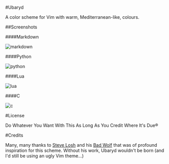 #Ubaryd

A color scheme for Vim with warm, Mediterranean-like, colours. 

##Screenshots

####Markdown

![markdown](https://f.cloud.github.com/assets/120833/793983/78287ec8-ec5b-11e2-8b54-1d6a9a566b20.png)

####Python

![python](https://f.cloud.github.com/assets/120833/793984/7826d4c4-ec5b-11e2-86f2-e44f60ca4b82.png)

####Lua

![lua](https://f.cloud.github.com/assets/120833/793982/780bef6a-ec5b-11e2-9789-266b77dd05f6.png)

####C

![c](https://f.cloud.github.com/assets/120833/793981/77e2c3f6-ec5b-11e2-83b7-c83679b3cfcf.png)

#License

Do Whatever You Want With This As Long As You Credit Where It's Due®

#Credits

Many, many thanks to [Steve Losh](http://stevelosh.com) and his [Bad Wolf](https://github.com/sjl/badwolf/)
that was of profound inspiration for this scheme. Without his work, Ubaryd wouldn't be born (and I'd still be 
using an ugly Vim theme...)
